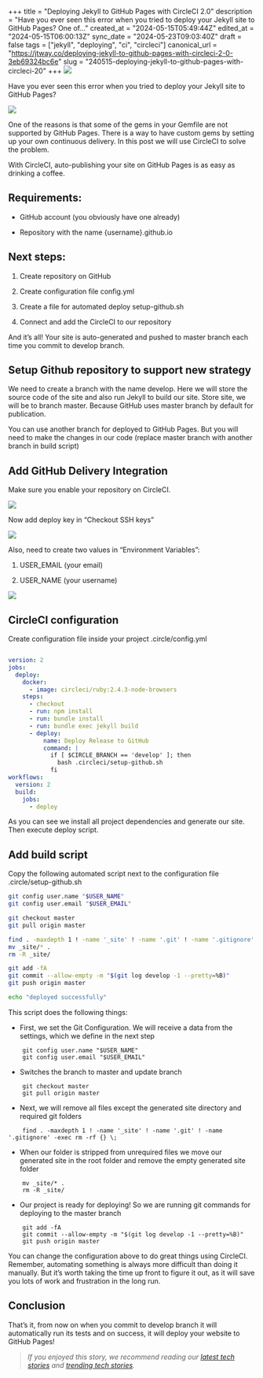 +++
title = "Deploying Jekyll to GitHub Pages with CircleCI 2.0"
description = "Have you ever seen this error when you tried to deploy your Jekyll site to GitHub Pages?    One of..."
created_at = "2024-05-15T05:49:44Z"
edited_at = "2024-05-15T06:00:13Z"
sync_date = "2024-05-23T09:03:40Z"
draft = false
tags = ["jekyll", "deploying", "ci", "circleci"]
canonical_url = "https://jtway.co/deploying-jekyll-to-github-pages-with-circleci-2-0-3eb69324bc6e"
slug = "240515-deploying-jekyll-to-github-pages-with-circleci-20"
+++
![](https://cdn-images-1.medium.com/max/2000/1*l25XXd39n4mR4eXv4n8G5A.jpeg)

Have you ever seen this error when you tried to deploy your Jekyll site to GitHub Pages?

![](https://cdn-images-1.medium.com/max/2000/0*0zYQC1R7VWj_V-Hh.)

One of the reasons is that some of the gems in your Gemfile are not supported by GitHub Pages. There is a way to have custom gems by setting up your own continuous delivery. In this post we will use CircleCI to solve the problem.

With CircleCI, auto-publishing your site on GitHub Pages is as easy as drinking a coffee.

## Requirements:

* GitHub account (you obviously have one already)

* Repository with the name {username}.github.io

## Next steps:

 1. Create repository on GitHub

 2. Create configuration file config.yml

 3. Create a file for automated deploy setup-github.sh

 4. Connect and add the CircleCI to our repository

And it’s all! Your site is auto-generated and pushed to master branch each time you commit to develop branch.

## **Setup Github repository to support new strategy**

We need to create a branch with the name develop. Here we will store the source code of the site and also run Jekyll to build our site. Store site, we will be to branch master. Because GitHub uses master branch by default for publication.

You can use another branch for deployed to GitHub Pages. But you will need to make the changes in our code (replace master branch with another branch in build script)

## Add GitHub Delivery Integration

Make sure you enable your repository on CircleCI.

![](https://cdn-images-1.medium.com/max/2418/0*ob-rkgbt1sjMvHdL.)

Now add deploy key in “Checkout SSH keys”

![](https://cdn-images-1.medium.com/max/2450/0*vkMdyUwvzhsNqvIB.)

Also, need to create two values in “Environment Variables”:

 1. USER_EMAIL (your email)

 2. USER_NAME (your username)

![](https://cdn-images-1.medium.com/max/2450/0*75feLThKpIfxkGc0.)

## CircleCI configuration

Create configuration file inside your project .circle/config.yml

```yaml

version: 2
jobs:
  deploy:
    docker:
      - image: circleci/ruby:2.4.3-node-browsers
    steps:
      - checkout
      - run: npm install
      - run: bundle install
      - run: bundle exec jekyll build
      - deploy:
          name: Deploy Release to GitHub
          command: |
            if [ $CIRCLE_BRANCH == 'develop' ]; then
              bash .circleci/setup-github.sh
            fi
workflows:
  version: 2
  build:
    jobs:
      - deploy
```

As you can see we install all project dependencies and generate our site. Then execute deploy script.

## Add build script

Copy the following automated script next to the configuration file .circle/setup-github.sh

```bash
git config user.name "$USER_NAME"
git config user.email "$USER_EMAIL"

git checkout master
git pull origin master

find . -maxdepth 1 ! -name '_site' ! -name '.git' ! -name '.gitignore' -exec rm -rf {} \;
mv _site/* .
rm -R _site/

git add -fA
git commit --allow-empty -m "$(git log develop -1 --pretty=%B)"
git push origin master

echo "deployed successfully"
```

This script does the following things:

* First, we set the Git Configuration. We will receive a data from the settings, which we define in the next step
```
    git config user.name "$USER_NAME"
    git config user.email "$USER_EMAIL"
```
* Switches the branch to master and update branch
```
    git checkout master
    git pull origin master
```
* Next, we will remove all files except the generated site directory and required git folders
```
    find . -maxdepth 1 ! -name '_site' ! -name '.git' ! -name '.gitignore' -exec rm -rf {} \;
```
* When our folder is stripped from unrequired files we move our generated site in the root folder and remove the empty generated site folder
```
    mv _site/* .
    rm -R _site/
```
* Our project is ready for deploying! So we are running git commands for deploying to the master branch
```
    git add -fA
    git commit --allow-empty -m "$(git log develop -1 --pretty=%B)"
    git push origin master
```
You can change the configuration above to do great things using CircleCI. Remember, automating something is always more difficult than doing it manually. But it’s worth taking the time up front to figure it out, as it will save you lots of work and frustration in the long run.

## Conclusion

That’s it, from now on when you commit to develop branch it will automatically run its tests and on success, it will deploy your website to GitHub Pages!
>  *If you enjoyed this story, we recommend reading our [latest tech stories](https://jtway.co) and [trending tech stories](https://jtway.co/trending).*
